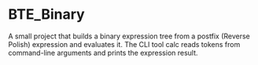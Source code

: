 # BTE_Binary
A small project that builds a binary expression tree from a postfix (Reverse Polish) expression and evaluates it. The CLI tool calc reads tokens from command-line arguments and prints the expression result.
